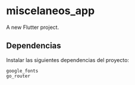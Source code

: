 # miscelaneos_app

A new Flutter project.

## Dependencias

Instalar las siguientes dependencias del proyecto:

```
google_fonts
go_router

```


